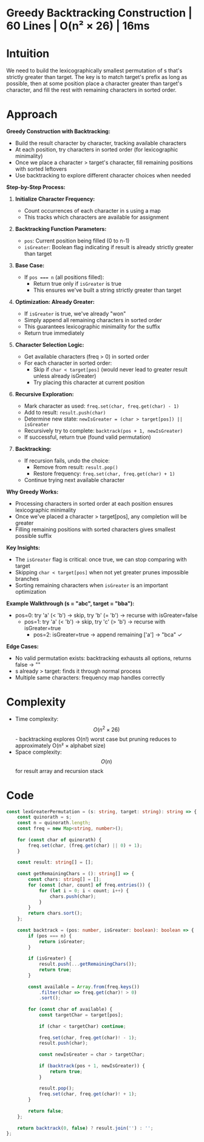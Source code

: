 # Greedy Backtracking Construction | 60 Lines | O(n² × 26) | 16ms

# Intuition
We need to build the lexicographically smallest permutation of s that's strictly greater than target. The key is to match target's prefix as long as possible, then at some position place a character greater than target's character, and fill the rest with remaining characters in sorted order.

# Approach
**Greedy Construction with Backtracking:**
- Build the result character by character, tracking available characters
- At each position, try characters in sorted order (for lexicographic minimality)
- Once we place a character > target's character, fill remaining positions with sorted leftovers
- Use backtracking to explore different character choices when needed

**Step-by-Step Process:**

1. **Initialize Character Frequency:**
   - Count occurrences of each character in s using a map
   - This tracks which characters are available for assignment

2. **Backtracking Function Parameters:**
   - `pos`: Current position being filled (0 to n-1)
   - `isGreater`: Boolean flag indicating if result is already strictly greater than target

3. **Base Case:**
   - If `pos === n` (all positions filled):
     - Return true only if `isGreater` is true
     - This ensures we've built a string strictly greater than target

4. **Optimization: Already Greater:**
   - If `isGreater` is true, we've already "won"
   - Simply append all remaining characters in sorted order
   - This guarantees lexicographic minimality for the suffix
   - Return true immediately

5. **Character Selection Logic:**
   - Get available characters (freq > 0) in sorted order
   - For each character in sorted order:
     - Skip if `char < target[pos]` (would never lead to greater result unless already isGreater)
     - Try placing this character at current position

6. **Recursive Exploration:**
   - Mark character as used: `freq.set(char, freq.get(char) - 1)`
   - Add to result: `result.push(char)`
   - Determine new state: `newIsGreater = (char > target[pos]) || isGreater`
   - Recursively try to complete: `backtrack(pos + 1, newIsGreater)`
   - If successful, return true (found valid permutation)

7. **Backtracking:**
   - If recursion fails, undo the choice:
     - Remove from result: `result.pop()`
     - Restore frequency: `freq.set(char, freq.get(char) + 1)`
   - Continue trying next available character

**Why Greedy Works:**
- Processing characters in sorted order at each position ensures lexicographic minimality
- Once we've placed a character > target[pos], any completion will be greater
- Filling remaining positions with sorted characters gives smallest possible suffix

**Key Insights:**
- The `isGreater` flag is critical: once true, we can stop comparing with target
- Skipping `char < target[pos]` when not yet greater prunes impossible branches
- Sorting remaining characters when `isGreater` is an important optimization

**Example Walkthrough (s = "abc", target = "bba"):**
- pos=0: try 'a' (< 'b') → skip, try 'b' (= 'b') → recurse with isGreater=false
  - pos=1: try 'a' (< 'b') → skip, try 'c' (> 'b') → recurse with isGreater=true
    - pos=2: isGreater=true → append remaining ['a'] → "bca" ✓

**Edge Cases:**
- No valid permutation exists: backtracking exhausts all options, returns false → ""
- s already > target: finds it through normal process
- Multiple same characters: frequency map handles correctly

# Complexity
- Time complexity: $$O(n^2 \times 26)$$ - backtracking explores O(n!) worst case but pruning reduces to approximately O(n² × alphabet size)
- Space complexity: $$O(n)$$ for result array and recursion stack

# Code
```typescript
const lexGreaterPermutation = (s: string, target: string): string => {
    const quinorath = s;
    const n = quinorath.length;
    const freq = new Map<string, number>();
    
    for (const char of quinorath) {
        freq.set(char, (freq.get(char) || 0) + 1);
    }
    
    const result: string[] = [];
    
    const getRemainingChars = (): string[] => {
        const chars: string[] = [];
        for (const [char, count] of freq.entries()) {
            for (let i = 0; i < count; i++) {
                chars.push(char);
            }
        }
        return chars.sort();
    };
    
    const backtrack = (pos: number, isGreater: boolean): boolean => {
        if (pos === n) {
            return isGreater;
        }
        
        if (isGreater) {
            result.push(...getRemainingChars());
            return true;
        }
        
        const available = Array.from(freq.keys())
            .filter(char => freq.get(char)! > 0)
            .sort();
        
        for (const char of available) {
            const targetChar = target[pos];
            
            if (char < targetChar) continue;
            
            freq.set(char, freq.get(char)! - 1);
            result.push(char);
            
            const newIsGreater = char > targetChar;
            
            if (backtrack(pos + 1, newIsGreater)) {
                return true;
            }
            
            result.pop();
            freq.set(char, freq.get(char)! + 1);
        }
        
        return false;
    };
    
    return backtrack(0, false) ? result.join('') : '';
};
```